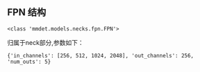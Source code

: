## FPN 结构
```
<class 'mmdet.models.necks.fpn.FPN'>
```
归属于neck部分,参数如下：
```
{'in_channels': [256, 512, 1024, 2048], 'out_channels': 256, 'num_outs': 5}
```
